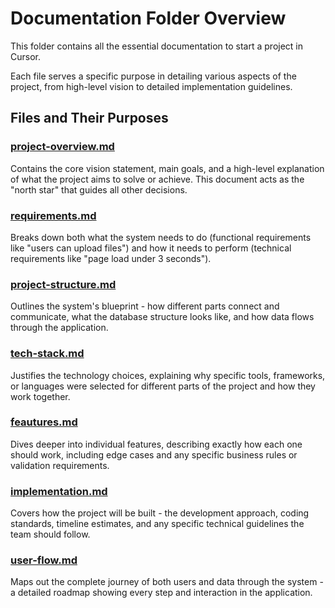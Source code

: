 # Documentation Folder Overview

This folder contains all the essential documentation to start a project in Cursor.

Each file serves a specific purpose in detailing various aspects of the project, from high-level vision to detailed implementation guidelines.

## Files and Their Purposes

### [project-overview.md](Documentation/product-development/project-overview.md)
Contains the core vision statement, main goals, and a high-level explanation of what the project aims to solve or achieve. This document acts as the "north star" that guides all other decisions.

### [requirements.md](Documentation/product-development/requirements.md)
Breaks down both what the system needs to do (functional requirements like "users can upload files") and how it needs to perform (technical requirements like "page load under 3 seconds").

### [project-structure.md](Documentation/product-development/project-structure.md)
Outlines the system's blueprint - how different parts connect and communicate, what the database structure looks like, and how data flows through the application.

### [tech-stack.md](Documentation/product-development/tech-stack.md)
Justifies the technology choices, explaining why specific tools, frameworks, or languages were selected for different parts of the project and how they work together.

### [feautures.md](Documentation/product-development/feautures.md)
Dives deeper into individual features, describing exactly how each one should work, including edge cases and any specific business rules or validation requirements.

### [implementation.md](Documentation/product-development/implementation.md)
Covers how the project will be built - the development approach, coding standards, timeline estimates, and any specific technical guidelines the team should follow.

### [user-flow.md](Documentation/product-development/user-flow.md)
Maps out the complete journey of both users and data through the system - a detailed roadmap showing every step and interaction in the application.